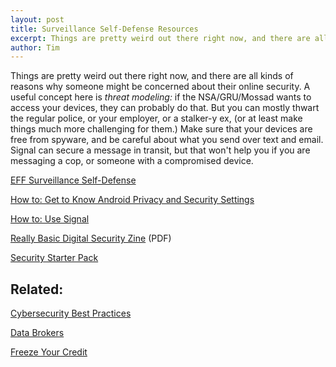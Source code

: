 ```yaml
---
layout: post
title: Surveillance Self-Defense Resources
excerpt: Things are pretty weird out there right now, and there are all kinds of reasons why you might be concerned about your online security. A useful concept here is *threat modeling:* if the NSA/GRU/Mossad wants to access your devices, they can probably do that. But you can mostly thwart the regular police, or your employer, or a stalker-y ex, (or at least make things much more challenging for them.) Make sure that your devices are free from spyware, and be careful about what you send over text and email. Signal can secure a message in transit, but that won't help you if you are messaging a cop, or someone with a compromised device.
author: Tim 
---
```


Things are pretty weird out there right now, and there are all kinds of reasons why someone might be concerned about their online security. A useful concept here is *threat modeling:* if the NSA/GRU/Mossad wants to access your devices, they can probably do that. But you can mostly thwart the regular police, or your employer, or a stalker-y ex, (or at least make things much more challenging for them.) Make sure that your devices are free from spyware, and be careful about what you send over text and email. Signal can secure a message in transit, but that won't help you if you are messaging a cop, or someone with a compromised device.

[EFF Surveillance Self-Defense](https://ssd.eff.org/)

[How to: Get to Know Android Privacy and Security Settings](https://ssd.eff.org/module/how-to-get-to-know-android-privacy-and-security-settings)

[How to: Use Signal](https://ssd.eff.org/module/how-to-use-signal)

[Really Basic Digital Security Zine](papers/Digital_Security_Zine.pdf) (PDF)

[Security Starter Pack](https://ssd.eff.org/playlist/want-security-starter-pack)

## Related:

[Cybersecurity Best Practices](/2020/02/15/cybersecurity.html)

[Data Brokers](/2019/11/07/data-brokers.html)

[Freeze Your Credit](/2025/03/05/credit-agencies.html)
